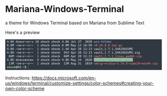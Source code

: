 # Mariana-Windows-Terminal

a theme for Windows Terminal based on Mariana from Sublime Text

Here's a preview

![Preview](preview.jpg)


Instructions: https://docs.microsoft.com/en-us/windows/terminal/customize-settings/color-schemes#creating-your-own-color-scheme
